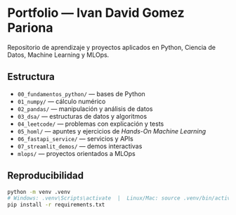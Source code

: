 # Portfolio — Ivan David Gomez Pariona

Repositorio de aprendizaje y proyectos aplicados en Python, Ciencia de Datos, Machine Learning y MLOps.

## Estructura
- `00_fundamentos_python/` — bases de Python
- `01_numpy/` — cálculo numérico
- `02_pandas/` — manipulación y análisis de datos
- `03_dsa/` — estructuras de datos y algoritmos
- `04_leetcode/` — problemas con explicación y tests
- `05_homl/` — apuntes y ejercicios de *Hands-On Machine Learning*
- `06_fastapi_service/` — servicios y APIs
- `07_streamlit_demos/` — demos interactivas
- `mlops/` — proyectos orientados a MLOps

## Reproducibilidad
```bash
python -m venv .venv
# Windows: .venv\Scripts\activate  |  Linux/Mac: source .venv/bin/activate
pip install -r requirements.txt
